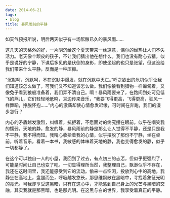 ```yaml
---
date: 2014-06-21
tags:
- blog
title: 暴风雨前的平静
---
```


如天气预报所说，明后两天似乎有一场酝酿已久的暴风雨……
<!--more-->

这几天的天格外的好，一片阴沉给这个夏天带来一丝凉意，偶尔的燥热让人们不失活力。老天像个顽皮的孩子，不让我们猜出他在想什么。我们也没有耐心去猜，似乎是说好的宁静，下课后多见的是伏倒的身影，即使坐起的也只是张望，但这没给我们带来什么平静，反而是一种压抑。

“沉默呵，沉默呵，不在沉默中爆发，就在沉默中灭亡。”呼之欲出的危机似乎让我们知道该怎么做了，可我们又不知道该怎么做。我们像狼看到猎物一样匍匐着，又像兔子看到狼般准备着，我们弄不清自己。啊！暴风雨要来了，在路间到处可见低飞的燕儿，它们轻轻地低鸣，耳边传来音乐，“我要飞得更高，飞得更高，狂风一样舞蹈，挣脱怀抱……”内心的激荡却使心情愈发迟缓，可时间在奔跑，我们的漫步怎行？

内心的矛盾越发激烈，纠缠着，抗拒着，不愿面对的终究摆在眼前。似乎在嘲笑我的懦弱，天地的静，愈发的静，暴风雨前的静是那么让人觉得不平静，还是只是我不平静，我不得而知。我精心收拾着我的心情，似乎摆脱了那份不宁静，坐在桌前，听着音乐，看着一本书，我敏感的体味着天地的静，我也变得愈发的静，似乎一切都静了。

在这个可以独自一人的小屋，我回到了过去，有点初三的忐忑，但似乎更强烈了，可能是时间让自己也变了吧。一切显得理所当然，我整理自己，飘渺似乎不存在，我还在这时间里，我还能感受到它的流动。偷来一点空闲，投放到心中的高地，我静坐在高地上，盘腿而坐，呼吸越发悠长，那思维飘散在黑暗中，寻找着象征光明的亮光。可我却享受这黑暗，只有在这心中，才能感到自己身上的光芒与黑暗的交融，其实我就是那黑暗，也是那光明。在这黑与白的世界，我享受着真正的平静。
